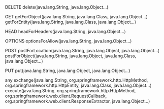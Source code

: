 DELETE    delete(java.lang.String, java.lang.Object...)

GET       getForObject(java.lang.String, java.lang.Class, java.lang.Object...)
          getForEntity(java.lang.String, java.lang.Class, java.lang.Object...)

HEAD      headForHeaders(java.lang.String, java.lang.Object...)

OPTIONS   optionsForAllow(java.lang.String, java.lang.Object...)

POST      postForLocation(java.lang.String, java.lang.Object, java.lang.Object...)
          postForObject(java.lang.String, java.lang.Object, java.lang.Class, java.lang.Object...)

PUT       put(java.lang.String, java.lang.Object, java.lang.Object...)

any       exchange(java.lang.String, org.springframework.http.HttpMethod, org.springframework.http.HttpEntity, java.lang.Class, java.lang.Object...)
          execute(java.lang.String, org.springframework.http.HttpMethod, org.springframework.web.client.RequestCallback, org.springframework.web.client.ResponseExtractor, java.lang.Object...)
